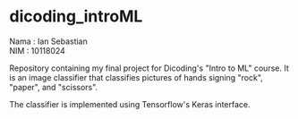 # dicoding_introML
Nama : Ian Sebastian <br>
NIM  : 10118024

Repository containing my final project for Dicoding's "Intro to ML" course. It is an image classifier that classifies pictures of hands signing "rock", "paper", and "scissors". 

The classifier is implemented using Tensorflow's Keras interface.
